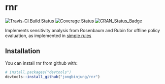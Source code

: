
<!-- README.md is generated from README.Rmd. Please edit that file -->
rnr
===

[![Travis-CI Build Status](https://travis-ci.org/jongbinjung/rnr.svg?branch=master)](https://travis-ci.org/jongbinjung/rnr) [![Coverage Status](https://img.shields.io/codecov/c/github/jongbinjung/rnr/master.svg)](https://codecov.io/github/jongbinjung/rnr?branch=master) [![CRAN\_Status\_Badge](http://www.r-pkg.org/badges/version/rnr)](http://cran.r-project.org/package=rnr)

Implements sensitivity analysis from Rosenbaum and Rubin for offline policy evaluation, as implemented in [simple rules](https://arxiv.org/abs/1702.04690)

Installation
------------

You can install rnr from github with:

``` r
# install.packages("devtools")
devtools::install_github("jongbinjung/rnr")
```
